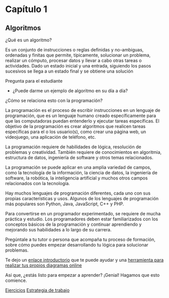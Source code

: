 # Capítulo 1

## Algoritmos

¿Qué es un algoritmo?

Es un conjunto de instrucciones o reglas definidas y no-ambiguas, ordenadas y finitas que permite, típicamente, solucionar un problema, realizar un cómputo, procesar datos y llevar a cabo otras tareas o actividades. Dado un estado inicial y una entrada, siguiendo los pasos sucesivos se llega a un estado final y se obtiene una solución

Pregunta para el estudiante

-   ¿Puede darme un ejemplo de algoritmo en su día a día?

¿Cómo se relaciona esto con la programación?

La programación es el proceso de escribir instrucciones en un lenguaje de programación, que es un lenguaje humano creado específicamente para que las computadoras puedan entenderlo y ejecutar tareas específicas. El objetivo de la programación es crear algoritmos que realicen tareas específicas para el o los usuario(s), como crear una página web, un videojuego, una aplicación de teléfono, etc.

La programación requiere de habilidades de lógica, resolución de problemas y creatividad. También requiere de conocimientos en algoritmia, estructura de datos, ingeniería de software y otros temas relacionados.

La programación se puede aplicar en una amplia variedad de campos, como la tecnología de la información, la ciencia de datos, la ingeniería de software, la robótica, la inteligencia artificial y muchos otros campos relacionados con la tecnología.

Hay muchos lenguajes de programación diferentes, cada uno con sus propias características y usos. Algunos de los lenguajes de programación más populares son Python, Java, JavaScript, C++ y PHP.

Para convertirse en un programador experimentado, se requiere de mucha práctica y estudio. Los programadores deben estar familiarizados con los conceptos básicos de la programación y continuar aprendiendo y mejorando sus habilidades a lo largo de su carrera.

Pregúntale a tu tutor o persona que acompaña tu proceso de formación, sobre cómo puedes empezar desarrollando tu lógica para solucionar problemas.

Te dejo un [enlace introductorio](https://www.lucidchart.com/pages/es/que-es-un-diagrama-de-flujo#:~:text=Un%20diagrama%20de%20flujo%20es,claros%20y%20f%C3%A1ciles%20de%20comprender.) que te puede ayudar y una [herramienta para realizar tus propios diagramas online](https://app.diagrams.net/)

Así que, ¿estás listo para empezar a aprender? ¡Genial! Hagamos que esto comience.

[Ejercicios](./2-ejercicios.md)
[Estrategia de trabajo](./3-estrategia.md)
